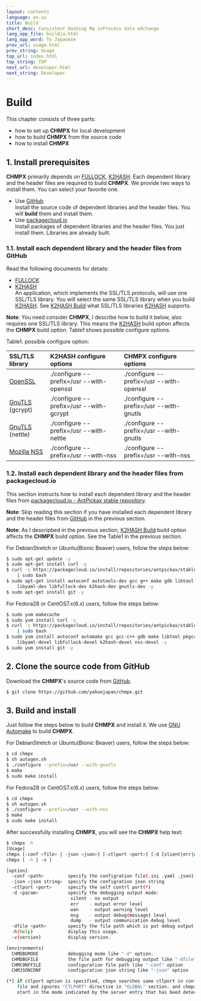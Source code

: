 ```yaml
---
layout: contents
language: en-us
title: Build
short_desc: Consistent Hashing Mq inProcess data eXchange
lang_opp_file: buildja.html
lang_opp_word: To Japanese
prev_url: usage.html
prev_string: Usage
top_url: index.html
top_string: TOP
next_url: developer.html
next_string: Developer
---
```

# Build

This chapter consists of three parts:

* how to set up **CHMPX** for local development
* how to build **CHMPX** from the source code
* how to install **CHMPX**

## 1. Install prerequisites

**CHMPX** primarily depends on [FULLOCK](https://fullock.antpick.ax/index.html), [K2HASH](https://k2hash.antpick.ax/index.html). Each dependent library and the header files are required to build **CHMPX**. We provide two ways to install them. You can select your favorite one.

* Use [GitHub](https://github.com/yahoojapan)  
  Install the source code of dependent libraries and the header files. You will **build** them and install them.
* Use [packagecloud.io](https://packagecloud.io/antpickax/stable)  
  Install packages of dependent libraries and the header files. You just install them. Libraries are already built.

### 1.1. Install each dependent library and the header files from GitHub

Read the following documents for details:  
* [FULLOCK](https://fullock.antpick.ax/build.html)
* [K2HASH](https://k2hash.antpick.ax/build.html)  
  An application, which implements the SSL/TLS protocols, will use one SSL/TLS library. You will select the same SSL/TLS library when you build [K2HASH](https://k2hash.antpick.ax/build.html). See [K2HASH Build](https://k2hash.antpick.ax/build.html) what SSL/TLS libraries [K2HASH](https://k2hash.antpick.ax/) supports.

**Note**: You need consider **CHMPX**, I describe how to build it below, also requires one SSL/TLS library. This means the [K2HASH](https://k2hash.antpick.ax/build.html) build option affects the **CHMPX** build option. Table1 shows possible configure options.

Table1. possible configure option:

| SSL/TLS library | K2HASH configure options | CHMPX configure options |
|:--|:--|:--|
| [OpenSSL](https://www.openssl.org/) | ./configure --prefix=/usr --with-openssl | ./configure --prefix=/usr --with-openssl |
| [GnuTLS](https://gnutls.org/) (gcrypt) | ./configure \-\-prefix=/usr \-\-with-gcrypt | ./configure \-\-prefix=/usr \-\-with-gnutls |
| [GnuTLS](https://gnutls.org/) (nettle) | ./configure \-\-prefix=/usr \-\-with-nettle | ./configure \-\-prefix=/usr \-\-with-gnutls |
| [Mozilla NSS](https://developer.mozilla.org/en-US/docs/Mozilla/Projects/NSS) | ./configure \-\-prefix=/usr \-\-with-nss | ./configure \-\-prefix=/usr \-\-with-nss |

### 1.2. Install each dependent library and the header files from packagecloud.io

This section instructs how to install each dependent library and the header files from [packagecloud.io - AntPickax stable repository](https://packagecloud.io/antpickax/stable).

**Note**: Skip reading this section if you have installed each dependent library and the header files from [GitHub](https://github.com/yahoojapan) in the previous section.

**Note**: As I descripbed in the previous section, [K2HASH Build](https://k2hash.antpick.ax/build.html) build option affects the **CHMPX** build option. See the Table1 in the previous section.

For DebianStretch or Ubuntu(Bionic Beaver) users, follow the steps below:
```bash
$ sudo apt-get update -y
$ sudo apt-get install curl -y
$ curl -s https://packagecloud.io/install/repositories/antpickax/stable/script.deb.sh \
    | sudo bash
$ sudo apt-get install autoconf autotools-dev gcc g++ make gdb libtool pkg-config \
    libyaml-dev libfullock-dev k2hash-dev gnutls-dev -y
$ sudo apt-get install git -y
```

For Fedora28 or CentOS7.x(6.x) users, follow the steps below:
```bash
$ sudo yum makecache
$ sudo yum install curl -y
$ curl -s https://packagecloud.io/install/repositories/antpickax/stable/script.rpm.sh \
    | sudo bash
$ sudo yum install autoconf automake gcc gcc-c++ gdb make libtool pkgconfig \
    libyaml-devel libfullock-devel k2hash-devel nss-devel -y
$ sudo yum install git -y
```

## 2. Clone the source code from GitHub

Download the **CHMPX**'s source code from [GitHub](https://github.com/yahoojapan/chmpx).
```bash
$ git clone https://github.com/yahoojapan/chmpx.git
```

## 3. Build and install

Just follow the steps below to build **CHMPX** and install it. We use [GNU Automake](https://www.gnu.org/software/automake/) to build **CHMPX**.

For DebianStretch or Ubuntu(Bionic Beaver) users, follow the steps below:
```bash
$ cd chmpx
$ sh autogen.sh
$ ./configure --prefix=/usr --with-gnutls
$ make
$ sudo make install
```

For Fedora28 or CentOS7.x(6.x) users, follow the steps below:
```bash
$ cd chmpx
$ sh autogen.sh
$ ./configure --prefix=/usr --with-nss
$ make
$ sudo make install
```

After successfully installing **CHMPX**, you will see the **CHMPX** help text:
```bash
$ chmpx -h
[Usage]
chmpx [-conf <file> | -json <json>] [-ctlport <port>] [-d [slient|err|wan|msg|dump]] [-dfile <debug file path>]
chmpx [ -h | -v ]

[option]
  -conf <path>         specify the configration file(.ini .yaml .json) path
  -json <json string>  specify the configration json string
  -ctlport <port>      specify the self contrl port(*)
  -d <param>           specify the debugging output mode:
                        silent - no output
                        err    - output error level
                        wan    - output warning level
                        msg    - output debug(message) level
                        dump   - output communication debug level
  -dfile <path>        specify the file path which is put debug output
  -h(help)             display this usage.
  -v(version)          display version.

[environments]
  CHMDBGMODE           debugging mode like "-d" option.
  CHMDBGFILE           the file path for debugging output like "-dfile" option.
  CHMCONFFILE          configuration file path like "-conf" option
  CHMJSONCONF          configuration json string like "-json" option

(*) if ctlport option is specified, chmpx searches same ctlport in configuration
    file and ignores "CTLPORT" directive in "GLOBAL" section. and chmpx will
    start in the mode indicated by the server entry that has beed detected.
```
